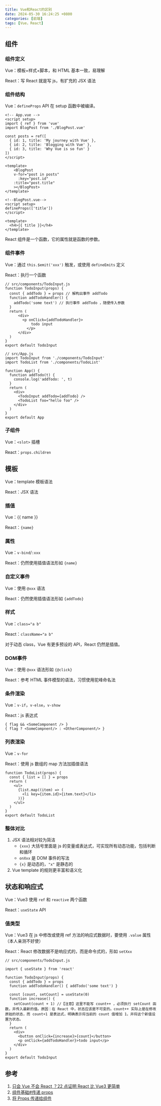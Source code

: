 ```yaml
---
title: Vue和React的区别
date: 2024-05-30 16:24:25 +0800
categories: [前端]
tags: [Vue，React]
---
```


## 组件

### 组件定义

Vue：模板+样式+脚本，和 HTML 基本一致，易理解

React：写 React 就是写 js，有扩充的 JSX 语法

### 组件结构

Vue：`defineProps` API 在 setup 函数中被编译。

```vue
<!-- App.vue -->
<script setup>
import { ref } from 'vue'
import BlogPost from './BlogPost.vue'
  
const posts = ref([
  { id: 1, title: 'My journey with Vue' },
  { id: 2, title: 'Blogging with Vue' },
  { id: 3, title: 'Why Vue is so fun' }
])
</script>

<template>
	<BlogPost
  	v-for="post in posts"
	  :key="post.id"
  	:title="post.title"
	></BlogPost>
</template>

<!--BlogPost.vue-->
<script setup>
defineProps(['title'])
</script>

<template>
  <h4>{{ title }}</h4>
</template>
```

React 组件是一个函数，它的属性就是函数的参数。

### 组件事件

Vue：通过 `this.$emit('xxx')` 触发，或使用 `defineEmits` 定义

React：执行一个函数

```react
// src/components/TodoInput.js
function TodoInput(props) {
  const { addTodo } = props // 解构出事件 addTodo
  function addTodoHandler() {
    addTodo('some text') // 执行事件 addTodo ，随便传入参数
  }
  return (
      <div>
      	<p onClick={addTodoHandler}>
            todo input
          </p>
      </div>
  )
}
export default TodoInput

// src/App.js
import TodoInput from './components/TodoInput'
import TodoList from './components/TodoList'

function App() {
  function addTodo(t) {
    console.log('addTodo: ', t)
  }
  return (
    <div>
      <TodoInput addTodo={addTodo} />
      <TodoList foo="hello foo" />
    </div>
  )
}
export default App
```

### 子组件

Vue：`<slot>` 插槽

React：`props.children`

## 模板

Vue：template 模板语法

React：JSX 语法

### 插值

Vue：{\{ name \}\}

React：`{name}`

### 属性

Vue：`v-bind`/`:xxx`

React：仍然使用插值语法形如 `{name}`

### 自定义事件

Vue：使用 `@xxx` 语法

React：仍然使用插值语法形如 `{addTodo}`

### 样式

Vue：`class="a b"`

React：`className="a b"`

对于动态 class，Vue 有更多预设的 API，React 仍然是插值。

### DOM事件

Vue：使用 `@xxx` 语法形如 `{@click}`

React：参考 HTML 事件模型的语法，习惯使用驼峰命名法

### 条件渲染

Vue：`v-if`，`v-else`，`v-show`

React：js 表达式

```react
{ flag && <SomeComponent /> }
{ flag ? <SomeCompnent/> : <OtherComponent/> }
```

### 列表渲染

Vue：`v-for`

React：使用 js 数组的 map 方法加插值语法

```react
function TodoList(props) {
  const { list = [] } = props
  return (
    <ul>
      {list.map((item) => (
        <li key={item.id}>{item.text}</li>
      ))}
    </ul>
  )
}
export default TodoList
```

### 整体对比

1. JSX 语法相对较为简洁
   - `{xxx}` 大括号里面是 js 的变量或表达式，可实现所有动态功能，包括判断和循环
   - `onXxx` 是 DOM 事件的写法
   - `{x}` 是动态的，`"x"` 是静态的
2. Vue template 的规则更丰富和语义化

## 状态和响应式

Vue：Vue3 使用 `ref` 和 `reactive` 两个函数

React：`useState` API

### 值类型

Vue：Vue3 在 js 中修改或使用 ref 方法的响应式数据时，要使用 `.value` 属性（本人亲测不好使）

React：React 修改数据不是响应式的，而是命令式的，形如 `setXxx`

```react
// src/components/TodoInput.js

import { useState } from 'react'

function TodoInput(props) {
  const { addTodo } = props
  function addTodoHandler() { addTodo('some text') }

  const [count, setCount] = useState(0)
  function increase() {
    setCount(count + 1) //【注意】这里不能写 count++ ，必须执行 setCount 函数，并传入最新的值。原因：在 React 中，状态应该是不可变的。count++ 实际上是在修改原始的状态，而 count+1 是表达式，明确表示将当前的 count 值增加 1，并将这个新值设置为状态。
  }
  return (
    <div>
      <button onClick={increase}>{count}</button>
      <p onClick={addTodoHandler}>todo input</p>
    </div>
  )
}
export default TodoInput
```

## 参考

1. [只会 Vue 不会 React ？22 点证明 React 比 Vue3 更简单](https://juejin.cn/post/7344536653463207973)
2. [组件基础#传递 props](https://cn.vuejs.org/guide/essentials/component-basics.html#passing-props)
3. [将 Props 传递给组件](https://zh-hans.react.dev/learn/passing-props-to-a-component)
